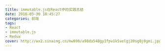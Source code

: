 ```yaml
---
title: immutable.js在React中的实践总结
date: 2018-03-30 18:45:27
categories: 前端
tags:
- React
- immutable.js
- Redux
cover: http://wx2.sinaimg.cn/mw690/a98da548gy1fpv1k5velgj20sg0j0gmi.jpg
---
```



